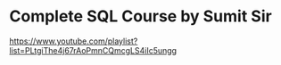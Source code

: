 # Complete SQL Course by Sumit Sir

https://www.youtube.com/playlist?list=PLtgiThe4j67rAoPmnCQmcgLS4iIc5ungg


